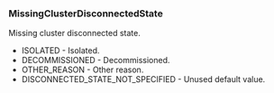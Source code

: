 ### MissingClusterDisconnectedState
Missing cluster disconnected state.

- ISOLATED - Isolated.
- DECOMMISSIONED - Decommissioned.
- OTHER_REASON - Other reason.
- DISCONNECTED_STATE_NOT_SPECIFIED - Unused default value.
